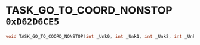 # TASK_GO_TO_COORD_NONSTOP `0xD62D6CE5`

```cpp
void TASK_GO_TO_COORD_NONSTOP(int _Unk0, int _Unk1, int _Unk2, int _Unk3);
```